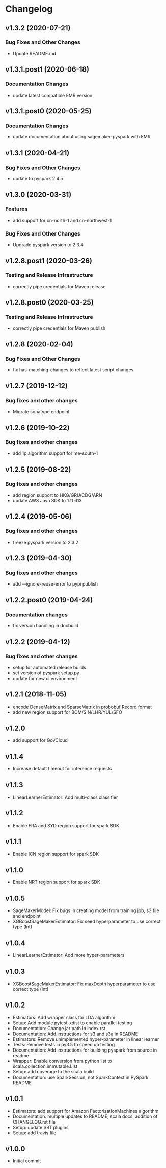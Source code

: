 # Changelog

## v1.3.2 (2020-07-21)

### Bug Fixes and Other Changes

 * Update README.md

## v1.3.1.post1 (2020-06-18)

### Documentation Changes

 * update latest compatible EMR version

## v1.3.1.post0 (2020-05-25)

### Documentation Changes

 * update documentation about using sagemaker-pyspark with EMR

## v1.3.1 (2020-04-21)

### Bug Fixes and Other Changes

 * update to pyspark 2.4.5

## v1.3.0 (2020-03-31)

### Features

 * add support for cn-north-1 and cn-northwest-1

### Bug Fixes and Other Changes

 * Upgrade pyspark version to 2.3.4

## v1.2.8.post1 (2020-03-26)

### Testing and Release Infrastructure

 * correctly pipe credentials for Maven release

## v1.2.8.post0 (2020-03-25)

### Testing and Release Infrastructure

 * correctly pipe credentials for Maven publish

## v1.2.8 (2020-02-04)

### Bug Fixes and Other Changes

 * fix has-matching-changes to reflect latest script changes

## v1.2.7 (2019-12-12)

### Bug fixes and other changes

 * Migrate sonatype endpoint

## v1.2.6 (2019-10-22)

### Bug fixes and other changes

 * add 1p algorithm support for me-south-1

## v1.2.5 (2019-08-22)

### Bug fixes and other changes

 * add region support to HKG/GRU/CDG/ARN
 * update AWS Java SDK to 1.11.613

## v1.2.4 (2019-05-06)

### Bug fixes and other changes

 * freeze pyspark version to 2.3.2

## v1.2.3 (2019-04-30)

### Bug fixes and other changes

 * add --ignore-reuse-error to pypi publish

## v1.2.2.post0 (2019-04-24)

### Documentation changes

 * fix version handling in docbuild

## v1.2.2 (2019-04-12)

### Bug fixes and other changes

 * setup for automated release builds
 * set version of pyspark setup.py
 * update for new ci environment

## v1.2.1 (2018-11-05)

* encode DenseMatrix and SparseMatrix in probobuf Record format
* add new region support for BOM/SIN/LHR/YUL/SFO

## v1.2.0

* add support for GovCloud

## v1.1.4

* Increase default timeout for inference requests

## v1.1.3

* LinearLearnerEstimator: Add multi-class classifier

## v1.1.2

* Enable FRA and SYD region support for spark SDK

## v1.1.1

* Enable ICN region support for spark SDK

## v1.1.0

* Enable NRT region support for spark SDK

## v1.0.5

* SageMakerModel: Fix bugs in creating model from training job, s3 file and endpoint
* XGBoostSageMakerEstimator: Fix seed hyperparameter to use correct type (Int)

## v1.0.4

* LinearLearnerEstimator: Add more hyper-parameters


## v1.0.3

* XGBoostSageMakerEstimator: Fix maxDepth hyperparameter to use correct type (Int)

## v1.0.2

* Estimators: Add wrapper class for LDA algorithm
* Setup: Add module pytest-xdist to enable parallel testing
* Documentation: Change jar path in index.rst
* Documentation: Add instructions for s3 and s3a in README
* Estimators: Remove unimplemented hyper-parameter in linear learner
* Tests: Remove tests in py3.5 to speed up testing
* Documentation: Add instructions for building pyspark from source in readme
* Wrapper: Enable conversion from python list to scala.collection.immutable.List
* Setup: add coverage to the scala build
* Documentation: use SparkSession, not SparkContext in PySpark README


## v1.0.1

* Estimators: add support for Amazon FactorizationMachines algorithm
* Documentation: multiple updates to README, scala docs, addition of CHANGELOG.rst file
* Setup: update SBT plugins
* Setup: add travis file


## v1.0.0

* Initial commit
